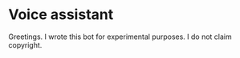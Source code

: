 # Voice assistant

Greetings. I wrote this bot for experimental purposes. I do not claim copyright.
